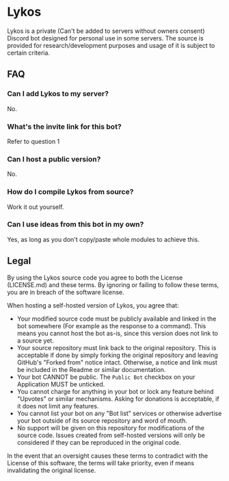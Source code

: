 # Lykos
Lykos is a private (Can't be added to servers without owners consent) Discord bot designed for personal use in some servers. The source is provided for research/development purposes and usage of it is subject to certain criteria.

## FAQ
### Can I add Lykos to my server?
No.

### What's the invite link for this bot?
Refer to question 1

### Can I host a public version?
No.

### How do I compile Lykos from source?
Work it out yourself.

### Can I use ideas from this bot in my own?
Yes, as long as you don't copy/paste whole modules to achieve this.

## Legal
By using the Lykos source code you agree to both the License (LICENSE.md) and these terms. By ignoring or failing to follow these terms, you are in breach of the software license.

When hosting a self-hosted version of Lykos, you agree that:

- Your modified source code must be publicly available and linked in the bot somewhere (For example as the response to a command). This means you cannot host the bot as-is, since this version does not link to a source yet.
- Your source repository must link back to the original repository. This is acceptable if done by simply forking the original repository and leaving GitHub's "Forked from" notice intact. Otherwise, a notice and link must be included in the Readme or similar documentation.
- Your bot CANNOT be public. The `Public Bot` checkbox on your Application MUST be unticked.
- You cannot charge for anything in your bot or lock any feature behind "Upvotes" or similar mechanisms. Asking for donations is acceptable, if it does not limit any features.
- You cannot list your bot on any "Bot list" services or otherwise advertise your bot outside of its source repository and word of mouth.
- No support will be given on this repository for modifications of the source code. Issues created from self-hosted versions will only be considered if they can be reproduced in the original code.

In the event that an oversight causes these terms to contradict with the License of this software, the terms will take priority, even if means invalidating the original license.
